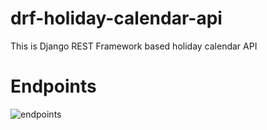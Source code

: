 # drf-holiday-calendar-api

This is Django REST Framework based holiday calendar API

# Endpoints

![endpoints](https://user-images.githubusercontent.com/18226897/205446845-314fde44-497b-4a08-bba8-b3608444d311.png)